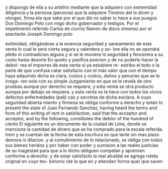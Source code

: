 y dispongo de ella a su arbitrio mediante que la adquiero con extremidad diligencia y la persona (persona) que la adquiere
Tímónio del lo dicen y otorgan, firma ele que sabe por el que dió no saber lo hace a sus puegos Don Domingo Polo con migo dicho gobernador y testigos. Por el impetimento referido
Carlos de ciurriiz
Ramón de disco ximenez
por el asectante Joseph Domingo polo

exitimidad, obligándose a la eviencia seguridad y saneamiento de esta venta lo cual le será cierta segura y valerdera y so- bre ella no se opondrá pleito ni contradicion alguna y si se le moviere lo seguridad y fencerera a su costo hasta desorte
En quieto y pasifica poecion y de no poderlo hacer la debol- rea el imporres de esta venta si ya estubiere re- estribo el todo o la parte de que confusa catar satisfacio con
el más valor que con el tiempo haya adquirido dicha es clara, costos y costos, daños y penurias que se le irroga- ren solo con su simple Juzgamiento en que se le revela de otro pruebas aunque por derecho se requiera, y esta venta se
otra producto aunque por debajo se requiera. y esta venta se le hace con todos los vicios defectos enfermedades (pali) cas y secretas de dicha esclava. A cuyo seguridad abierta miento y firmesa se obliga conforme a derecho y están
to present the state of Juan Fernando Sanchez, having heard the terms and form of this writing of rent in satisfaction, said that the acceptor and acceptor, and by the following, constitutes the debtor of the hundred of ciento
El siguiente es un documento de la ciudad de Lima, donde se menciona la cantidad de dinero que se ha comprado para la escala referida.
trem y se cuentan de la fecha de esta escritura es que lante sin mas plazo demora ni dilacion. y al comulimiento de lo relacionado, se obliga con todos sus bienes heridos y por haber con poder y sumision a las reales justicias
de su magestad para que a lo dicho obliguen compelan y apremien conforme a derecho. y de estar satisfacto la real alcaldal se agrega roleta original en cuyo tes- bimorio (de la que en y atiendan forma que) que saven